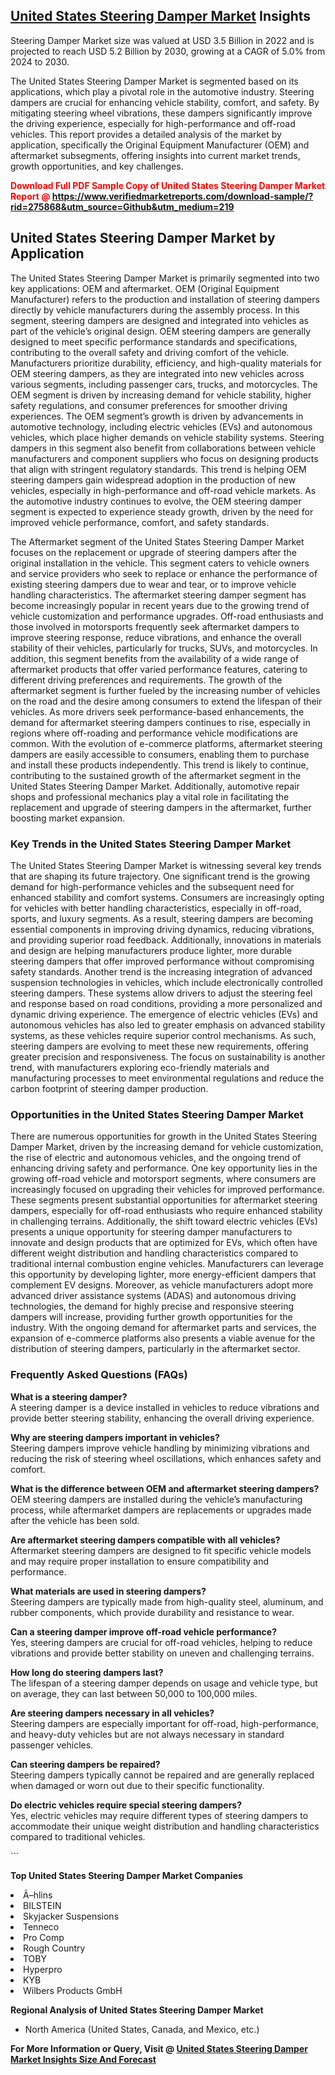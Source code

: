 <h2><a href="https://www.verifiedmarketreports.com/download-sample/?rid=275868&amp;utm_source=Github&amp;utm_medium=219" target="_blank">United States Steering Damper Market</a> Insights</h2><p>Steering Damper Market size was valued at USD 3.5 Billion in 2022 and is projected to reach USD 5.2 Billion by 2030, growing at a CAGR of 5.0% from 2024 to 2030.</p><p> <p>The United States Steering Damper Market is segmented based on its applications, which play a pivotal role in the automotive industry. Steering dampers are crucial for enhancing vehicle stability, comfort, and safety. By mitigating steering wheel vibrations, these dampers significantly improve the driving experience, especially for high-performance and off-road vehicles. This report provides a detailed analysis of the market by application, specifically the Original Equipment Manufacturer (OEM) and aftermarket subsegments, offering insights into current market trends, growth opportunities, and key challenges. <strong><p><span class=""><span style="color: #ff0000;"><strong>Download Full PDF Sample Copy of United States Steering Damper Market Report</strong> @ </span><a href="https://www.verifiedmarketreports.com/download-sample/?rid=275868&amp;utm_source=Github&amp;utm_medium=219" target="_blank">https://www.verifiedmarketreports.com/download-sample/?rid=275868&amp;utm_source=Github&amp;utm_medium=219</a></span></p></strong></p> <h2>United States Steering Damper Market by Application</h2> <p>The United States Steering Damper Market is primarily segmented into two key applications: OEM and aftermarket. OEM (Original Equipment Manufacturer) refers to the production and installation of steering dampers directly by vehicle manufacturers during the assembly process. In this segment, steering dampers are designed and integrated into vehicles as part of the vehicle’s original design. OEM steering dampers are generally designed to meet specific performance standards and specifications, contributing to the overall safety and driving comfort of the vehicle. Manufacturers prioritize durability, efficiency, and high-quality materials for OEM steering dampers, as they are integrated into new vehicles across various segments, including passenger cars, trucks, and motorcycles. The OEM segment is driven by increasing demand for vehicle stability, higher safety regulations, and consumer preferences for smoother driving experiences. The OEM segment’s growth is driven by advancements in automotive technology, including electric vehicles (EVs) and autonomous vehicles, which place higher demands on vehicle stability systems. Steering dampers in this segment also benefit from collaborations between vehicle manufacturers and component suppliers who focus on designing products that align with stringent regulatory standards. This trend is helping OEM steering dampers gain widespread adoption in the production of new vehicles, especially in high-performance and off-road vehicle markets. As the automotive industry continues to evolve, the OEM steering damper segment is expected to experience steady growth, driven by the need for improved vehicle performance, comfort, and safety standards. <p>The Aftermarket segment of the United States Steering Damper Market focuses on the replacement or upgrade of steering dampers after the original installation in the vehicle. This segment caters to vehicle owners and service providers who seek to replace or enhance the performance of existing steering dampers due to wear and tear, or to improve vehicle handling characteristics. The aftermarket steering damper segment has become increasingly popular in recent years due to the growing trend of vehicle customization and performance upgrades. Off-road enthusiasts and those involved in motorsports frequently seek aftermarket dampers to improve steering response, reduce vibrations, and enhance the overall stability of their vehicles, particularly for trucks, SUVs, and motorcycles. In addition, this segment benefits from the availability of a wide range of aftermarket products that offer varied performance features, catering to different driving preferences and requirements. The growth of the aftermarket segment is further fueled by the increasing number of vehicles on the road and the desire among consumers to extend the lifespan of their vehicles. As more drivers seek performance-based enhancements, the demand for aftermarket steering dampers continues to rise, especially in regions where off-roading and performance vehicle modifications are common. With the evolution of e-commerce platforms, aftermarket steering dampers are easily accessible to consumers, enabling them to purchase and install these products independently. This trend is likely to continue, contributing to the sustained growth of the aftermarket segment in the United States Steering Damper Market. Additionally, automotive repair shops and professional mechanics play a vital role in facilitating the replacement and upgrade of steering dampers in the aftermarket, further boosting market expansion. </p> <h3>Key Trends in the United States Steering Damper Market</h3> <p>The United States Steering Damper Market is witnessing several key trends that are shaping its future trajectory. One significant trend is the growing demand for high-performance vehicles and the subsequent need for enhanced stability and comfort systems. Consumers are increasingly opting for vehicles with better handling characteristics, especially in off-road, sports, and luxury segments. As a result, steering dampers are becoming essential components in improving driving dynamics, reducing vibrations, and providing superior road feedback. Additionally, innovations in materials and design are helping manufacturers produce lighter, more durable steering dampers that offer improved performance without compromising safety standards. Another trend is the increasing integration of advanced suspension technologies in vehicles, which include electronically controlled steering dampers. These systems allow drivers to adjust the steering feel and response based on road conditions, providing a more personalized and dynamic driving experience. The emergence of electric vehicles (EVs) and autonomous vehicles has also led to greater emphasis on advanced stability systems, as these vehicles require superior control mechanisms. As such, steering dampers are evolving to meet these new requirements, offering greater precision and responsiveness. The focus on sustainability is another trend, with manufacturers exploring eco-friendly materials and manufacturing processes to meet environmental regulations and reduce the carbon footprint of steering damper production. <h3>Opportunities in the United States Steering Damper Market</h3> <p>There are numerous opportunities for growth in the United States Steering Damper Market, driven by the increasing demand for vehicle customization, the rise of electric and autonomous vehicles, and the ongoing trend of enhancing driving safety and performance. One key opportunity lies in the growing off-road vehicle and motorsport segments, where consumers are increasingly focused on upgrading their vehicles for improved performance. These segments present substantial opportunities for aftermarket steering dampers, especially for off-road enthusiasts who require enhanced stability in challenging terrains. Additionally, the shift toward electric vehicles (EVs) presents a unique opportunity for steering damper manufacturers to innovate and design products that are optimized for EVs, which often have different weight distribution and handling characteristics compared to traditional internal combustion engine vehicles. Manufacturers can leverage this opportunity by developing lighter, more energy-efficient dampers that complement EV designs. Moreover, as vehicle manufacturers adopt more advanced driver assistance systems (ADAS) and autonomous driving technologies, the demand for highly precise and responsive steering dampers will increase, providing further growth opportunities for the industry. With the ongoing demand for aftermarket parts and services, the expansion of e-commerce platforms also presents a viable avenue for the distribution of steering dampers, particularly in the aftermarket sector. <h3>Frequently Asked Questions (FAQs)</h3> <p><strong>What is a steering damper?</strong><br> A steering damper is a device installed in vehicles to reduce vibrations and provide better steering stability, enhancing the overall driving experience.</p> <p><strong>Why are steering dampers important in vehicles?</strong><br> Steering dampers improve vehicle handling by minimizing vibrations and reducing the risk of steering wheel oscillations, which enhances safety and comfort.</p> <p><strong>What is the difference between OEM and aftermarket steering dampers?</strong><br> OEM steering dampers are installed during the vehicle’s manufacturing process, while aftermarket dampers are replacements or upgrades made after the vehicle has been sold.</p> <p><strong>Are aftermarket steering dampers compatible with all vehicles?</strong><br> Aftermarket steering dampers are designed to fit specific vehicle models and may require proper installation to ensure compatibility and performance.</p> <p><strong>What materials are used in steering dampers?</strong><br> Steering dampers are typically made from high-quality steel, aluminum, and rubber components, which provide durability and resistance to wear.</p> <p><strong>Can a steering damper improve off-road vehicle performance?</strong><br> Yes, steering dampers are crucial for off-road vehicles, helping to reduce vibrations and provide better stability on uneven and challenging terrains.</p> <p><strong>How long do steering dampers last?</strong><br> The lifespan of a steering damper depends on usage and vehicle type, but on average, they can last between 50,000 to 100,000 miles.</p> <p><strong>Are steering dampers necessary in all vehicles?</strong><br> Steering dampers are especially important for off-road, high-performance, and heavy-duty vehicles but are not always necessary in standard passenger vehicles.</p> <p><strong>Can steering dampers be repaired?</strong><br> Steering dampers typically cannot be repaired and are generally replaced when damaged or worn out due to their specific functionality.</p> <p><strong>Do electric vehicles require special steering dampers?</strong><br> Yes, electric vehicles may require different types of steering dampers to accommodate their unique weight distribution and handling characteristics compared to traditional vehicles.</p> ```</p><p><strong>Top United States Steering Damper Market Companies</strong></p><div data-test-id=""><p><li>Ã–hlins</li><li> BILSTEIN</li><li> Skyjacker Suspensions</li><li> Tenneco</li><li> Pro Comp</li><li> Rough Country</li><li> TOBY</li><li> Hyperpro</li><li> KYB</li><li> Wilbers Products GmbH</li></p><div><strong>Regional Analysis of&nbsp;United States Steering Damper Market</strong></div><ul><li dir="ltr"><p dir="ltr">North America&nbsp;(United States, Canada, and Mexico, etc.)</p></li></ul><p><strong>For More Information or Query, Visit @&nbsp;</strong><strong><a href="https://www.verifiedmarketreports.com/product/steering-damper-market/?utm_source=Github&amp;utm_medium=219" target="_blank">United States Steering Damper Market Insights Size And Forecast</a></strong></p></div>
